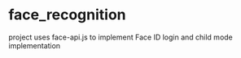 # face_recognition
project uses face-api.js to implement Face ID login and child mode implementation
